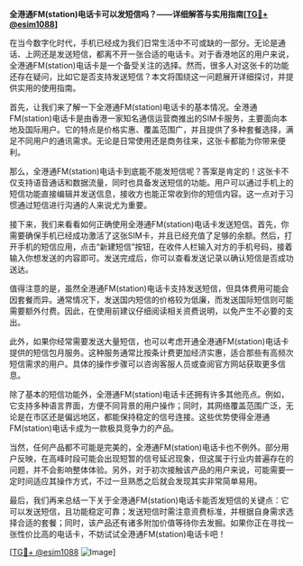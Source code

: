**全港通FM(station)电话卡可以发短信吗？——详细解答与实用指南[[TG💪+ @esim1088](https://t.me/s/esim1088)]**

在当今数字化时代，手机已经成为我们日常生活中不可或缺的一部分。无论是通话、上网还是发送短信，都离不开一张合适的电话卡。对于香港地区的用户来说，全港通FM(station)电话卡是一个备受关注的选择。然而，很多人对这张卡的功能还存在疑问，比如它是否支持发送短信？本文将围绕这一问题展开详细探讨，并提供实用的使用指南。

首先，让我们来了解一下全港通FM(station)电话卡的基本情况。全港通FM(station)电话卡是由香港一家知名通信运营商推出的SIM卡服务，主要面向本地及国际用户。它的特点是价格实惠、覆盖范围广，并且提供了多种套餐选择，满足不同用户的通讯需求。无论是日常使用还是商务往来，这张卡都能为你带来便利。

那么，全港通FM(station)电话卡到底能不能发短信呢？答案是肯定的！这张卡不仅支持语音通话和数据流量，同时也具备发送短信的功能。用户可以通过手机上的短信功能直接编辑并发送信息，接收方也能正常收到你的短信内容。这一点对于习惯通过短信进行沟通的人来说尤为重要。

接下来，我们来看看如何正确使用全港通FM(station)电话卡发送短信。首先，你需要确保手机已经成功激活了这张SIM卡，并且已经充值了足够的余额。然后，打开手机的短信应用，点击“新建短信”按钮，在收件人栏输入对方的手机号码，接着输入你想发送的内容即可。发送完成后，你可以查看发送记录以确认短信是否成功送达。

值得注意的是，虽然全港通FM(station)电话卡支持发送短信，但具体费用可能会因套餐而异。通常情况下，发送国内短信的价格较为低廉，而发送国际短信则可能需要额外付费。因此，在使用前建议仔细阅读相关资费说明，以免产生不必要的支出。

此外，如果你经常需要发送大量短信，也可以考虑开通全港通FM(station)电话卡提供的短信包月服务。这种服务通常比按条计费更加经济实惠，适合那些有高频次短信需求的用户。具体的操作步骤可以咨询客服人员或查阅官方网站获取更多信息。

除了基本的短信功能外，全港通FM(station)电话卡还拥有许多其他亮点。例如，它支持多种语言界面，方便不同背景的用户操作；同时，其网络覆盖范围广泛，无论是在市区还是偏远地区，都能保持稳定的信号连接。这些优势使得全港通FM(station)电话卡成为一款极具竞争力的产品。

当然，任何产品都不可能是完美的，全港通FM(station)电话卡也不例外。部分用户反映，在高峰时段可能会出现短暂的信号延迟现象，但这属于行业内普遍存在的问题，并不会影响整体体验。另外，对于初次接触该产品的用户来说，可能需要一定时间适应其操作方式，不过一旦熟悉之后就会发现其实非常简单易用。

最后，我们再来总结一下关于全港通FM(station)电话卡能否发短信的关键点：它可以发送短信，且功能稳定可靠；发送短信时需注意资费标准，并根据自身需求选择合适的套餐；同时，该产品还有诸多附加价值等待你去发掘。如果你正在寻找一张性价比高的电话卡，不妨试试全港通FM(station)电话卡吧！

[[TG💪+ @esim1088](https://t.me/s/esim1088) ![Image](https://i.postimg.cc/4NQfJmqS/Snipaste-2025-05-13-00-14-12.png)]